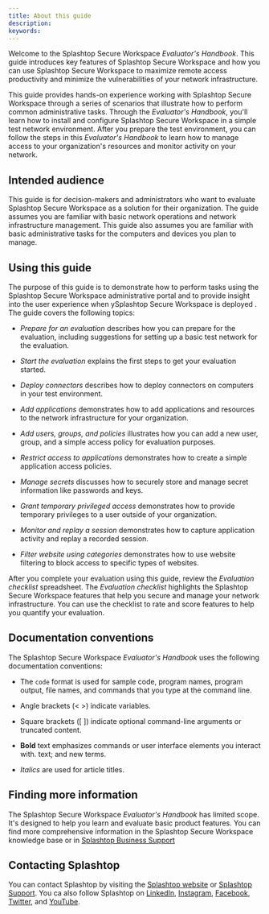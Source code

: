 ```yaml
---
title: About this guide
description:
keywords:
---
```


Welcome to the Splashtop Secure Workspace _Evaluator's Handbook_. 
This guide introduces key features of Splashtop Secure Workspace and how you can use Splashtop Secure Workspace to maximize remote access productivity and minimize the vulnerabilities of your network infrastructure.

This guide provides hands-on experience working with Splashtop Secure Workspace through a series of scenarios that illustrate how to perform common administrative tasks.
Through the _Evaluator's Handbook_, you'll learn how to install and configure Splashtop Secure Workspace in a simple test network environment. 
After you prepare the test environment, you can follow the steps in this _Evaluator's Handbook_ to learn how to manage access to your organization's resources and monitor activity on your network.

## Intended audience

This guide is for decision-makers and administrators who want to evaluate
Splashtop Secure Workspace as a solution for their organization. 
The guide assumes you are familiar with basic network operations and network infrastructure management. 
This guide also assumes you are familiar with basic administrative tasks for the computers and devices you plan to manage.

## Using this guide

The purpose of this guide is to demonstrate how to perform tasks using the Splashtop Secure Workspace administrative portal and to provide insight into the user experience when ySplashtop Secure Workspace is deployed
.
The guide covers the following topics:

* _Prepare for an evaluation_ describes how you can prepare for the evaluation, including suggestions for setting up a basic test network for the evaluation.

* _Start the evaluation_ explains the first steps to get your evaluation started.

* _Deploy connectors_ describes how to deploy connectors on computers in your test environment.

* _Add applications_ demonstrates how to add applications and resources to the network infrastructure for your organization.

* _Add users, groups, and policies_ illustrates how you can add a new user, group, and a simple access policy for evaluation purposes.

* _Restrict access to applications_ demonstrates how to create a simple application access policies.

* _Manage secrets_ discusses how to securely store and manage secret information like passwords and keys.

* _Grant temporary privileged access_ demonstrates how to provide temporary privileges to a user outside of your organization.

* _Monitor and replay a session_ demonstrates how to capture application activity and replay a recorded session.

* _Filter website using categories_ demonstrates how to use website filtering to block access to specific types of websites.

After you complete your evaluation using this guide, review the _Evaluation checklist_
spreadsheet. 
The _Evaluation checklist_ highlights the Splashtop Secure Workspace features that
help you secure and manage your network infrastructure. 
You can use the checklist to rate and score features to help you quantify your evaluation.

## Documentation conventions

The Splashtop Secure Workspace _Evaluator's Handbook_ uses the following documentation conventions:

* The `code` format is used for sample code, program names, program
output, file names, and commands that you type at the command line.

* Angle brackets (< >) indicate variables. 

* Square brackets ([ ]) indicate optional command-line arguments or truncated content.

* **Bold** text emphasizes commands or user interface elements you interact with.
text; and new terms.

* _Italics_ are used for article titles.

## Finding more information

The Splashtop Secure Workspace _Evaluator's Handbook_ has limited scope. 
It's designed to help you learn and evaluate basic product features. 
You can find more comprehensive information in the Splashtop Secure Workspace knowledge base or in [Splashtop Business Support](https://support-splashtopbusiness.splashtop.com/hc/en-us)

## Contacting Splashtop

You can contact Splashtop by visiting the [Splashtop website](https://www.splashtop.com/lp/remote-desktop-access) or [Splashtop Support](https://www.splashtop.com/support).
You ca also follow Splashtop on [LinkedIn](https://www.linkedin.com/company/splashtop), [Instagram](https://www.instagram.com/splashtopinc/), [Facebook](https://www.facebook.com/Splashtop), [Twitter](https://twitter.com/splashtop), and [YouTube](https://www.youtube.com/user/SplashtopInc). 
